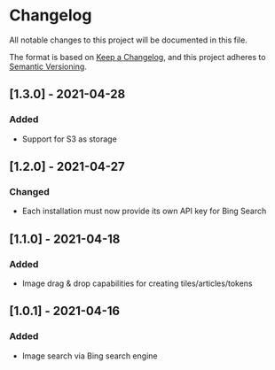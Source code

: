# Changelog
All notable changes to this project will be documented in this file.

The format is based on [Keep a Changelog](https://keepachangelog.com/en/1.0.0/),
and this project adheres to [Semantic Versioning](https://semver.org/spec/v2.0.0.html).

## [1.3.0] - 2021-04-28
### Added
- Support for S3 as storage

## [1.2.0] - 2021-04-27
### Changed
- Each installation must now provide its own API key for Bing Search

## [1.1.0] - 2021-04-18
### Added
- Image drag & drop capabilities for creating tiles/articles/tokens

## [1.0.1] - 2021-04-16
### Added
- Image search via Bing search engine

